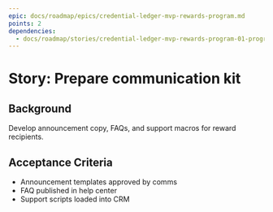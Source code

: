 ```yaml
---
epic: docs/roadmap/epics/credential-ledger-mvp-rewards-program.md
points: 2
dependencies:
  - docs/roadmap/stories/credential-ledger-mvp-rewards-program-01-program-design.md
---
```

# Story: Prepare communication kit

## Background
Develop announcement copy, FAQs, and support macros for reward recipients.

## Acceptance Criteria
- Announcement templates approved by comms
- FAQ published in help center
- Support scripts loaded into CRM
